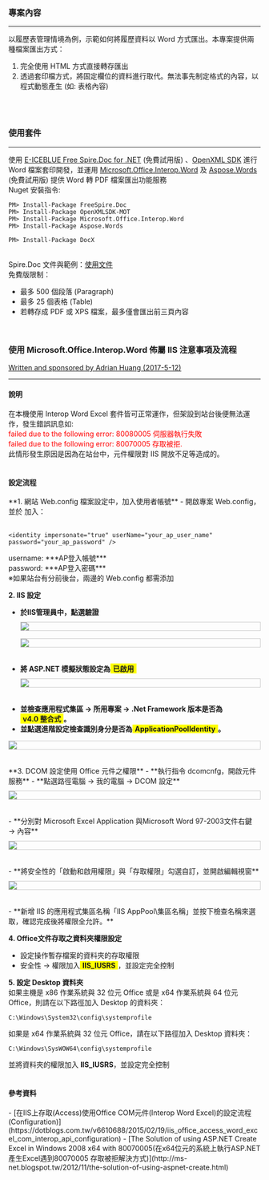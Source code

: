 ﻿<h3>專案內容</h3>
<hr />
以履歷表管理情境為例，示範如何將履歷資料以 Word 方式匯出。本專案提供兩種檔案匯出方式：

1. 完全使用 HTML 方式直接轉存匯出
2. 透過套印檔方式，將固定欄位的資料進行取代。無法事先制定格式的內容，以程式動態產生 (如: 表格內容)
<br />
<br />

<h3>使用套件</h3>
<hr />

使用 [E-ICEBLUE Free Spire.Doc for .NET](https://www.e-iceblue.com/Introduce/free-doc-component.html#.WNI-qUaP8dU) (免費試用版) 、[OpenXML SDK](https://www.nuget.org/packages/OpenXMLSDK-MOT/) 進行 Word 檔案套印開發，並運用 [Microsoft.Office.Interop.Word](https://www.nuget.org/packages/Microsoft.Office.Interop.Word/) 及 [Aspose.Words](https://www.nuget.org/packages/Aspose.Words/) (免費試用版) 提供 Word 轉 PDF 檔案匯出功能服務<br />
Nuget 安裝指令:<br />
<pre><code>PM> Install-Package FreeSpire.Doc</code>
<code>PM> Install-Package OpenXMLSDK-MOT</code>
<code>PM> Install-Package Microsoft.Office.Interop.Word</code>
<code>PM> Install-Package Aspose.Words</code></pre>
<code>PM> Install-Package DocX</code></pre>

<br />Spire.Doc 文件與範例：[使用文件](https://www.e-iceblue.com/Tutorials/Spire.Doc/Spire.Doc-Program-Guide.html)
<br />免費版限制：

- 最多 500 個段落 (Paragraph)
- 最多 25 個表格 (Table)
- 若轉存成 PDF 或 XPS 檔案，最多僅會匯出前三頁內容

<br />

<h3>使用 Microsoft.Office.Interop.Word 佈屬 IIS 注意事項及流程</h3>
<a href="../MarkdownAttach/在IIS上存取使用Office COM元件.docx" alt="原始文件">Written and sponsored by Adrian Huang (2017-5-12)</a>
<hr />
<h4>說明</h4>
在本機使用 Interop Word Excel 套件皆可正常運作，但架設到站台後便無法運作，發生錯誤訊息如:<br />
<font color="red">failed due to the following error: 80080005 伺服器執行失敗</font><br />
<font color="red">failed due to the following error: 80070005 存取被拒.</font><br />
此情形發生原因是因為在站台中，元件權限對 IIS 開放不足等造成的。<br /><br />

<h4>設定流程</h4>
**1. 網站 Web.config 檔案設定中，加入使用者帳號**
  - 開啟專案 Web.config，並於 <system.web></system.web> 加入：
    <br /><br />
    <pre><code>&lt;identity impersonate="true" userName="your_ap_user_name" password="your_ap_password" /></code></pre>    
    username: ***AP登入帳號***<br />
    password: ***AP登入密碼***<br />
    ※如果站台有分前後台，兩邊的 Web.config 都需添加

**2. IIS 設定**
   - **於IIS管理員中，點選驗證**
    <img src="../MarkdownAttach/iis_officedom_01.png" style="display: block; border: 1px solid #ccc; margin: 10px 0 15px 0;">
    <img src="../MarkdownAttach/iis_officedom_02.png" style="display: block; border: 1px solid #ccc; margin: 10px 0 15px 0;">
    <br />
   - **將 ASP.NET 模擬狀態設定為<span style="display: inline-block; background: yellow; padding: 0 5px;">**已啟用**</span>**
    <img src="../MarkdownAttach/iis_officedom_03.png" style="display: block; border: 1px solid #ccc; margin: 10px 0 15px 0;"><br />
   - **並檢查應用程式集區 → 所用專案 → .Net Framework 版本是否為<span style="display: inline-block; background: yellow; padding: 0 5px;">**v4.0 整合式**</span>。**
   - **並點選進階設定檢查識別身分是否為<span style="display: inline-block; background: yellow; padding: 0 5px;">**ApplicationPoolIdentity**</span>。**
   <img src="../MarkdownAttach/iis_officedom_04.png" style="display: block; border: 1px solid #ccc; margin: 10px 0 15px 0;">
   <br />
**3. DCOM 設定使用 Office 元件之權限**
   - **執行指令 dcomcnfg，開啟元件服務**
   - **點選路徑電腦 → 我的電腦 → DCOM 設定**
   <img src="../MarkdownAttach/iis_officedom_05.png" style="display: block; border: 1px solid #ccc; margin: 10px 0 15px 0;">
    <br />
   - **分別對 Microsoft Excel Application 與Microsoft Word 97-2003文件右鍵 → 內容**
   <img src="../MarkdownAttach/iis_officedom_06.png" style="display: block; border: 1px solid #ccc; margin: 10px 0 15px 0;">
    <br />
   - **將安全性的「啟動和啟用權限」與「存取權限」勾選自訂，並開啟編輯視窗**
   <img src="../MarkdownAttach/iis_officedom_07.png" style="display: block; border: 1px solid #ccc; margin: 10px 0 15px 0;">
    <br />
   - **新增 IIS 的應用程式集區名稱「IIS AppPool\集區名稱」並按下檢查名稱來選取，確認完成後將權限全允許。**
     
**4. Office文件存取之資料夾權限設定**
   - 設定操作暫存檔案的資料夾的存取權限
   - 安全性 → 權限加入<span style="display: inline-block; background: yellow; padding: 0 5px;">**IIS_IUSRS**</span>，並設定完全控制

**5. 設定 Desktop 資料夾**
    <br />
    如果主機是 x86 作業系統與 32 位元 Office 或是 x64 作業系統與 64 位元 Office，則請在以下路徑加入 Desktop 的資料夾：<br />
    <pre><code>C:\Windows\System32\config\systemprofile</code></pre>
    如果是 x64 作業系統與 32 位元 Office，請在以下路徑加入 Desktop 資料夾：<br />
    <pre><code>C:\Windows\SysWOW64\config\systemprofile<br /></code></pre>
    並將資料夾的權限加入 **IIS_IUSRS**，並設定完全控制
    <br /><br />
<h4>參考資料</h4>
- [在IIS上存取(Access)使用Office COM元件(Interop Word Excel)的設定流程(Configuration)](https://dotblogs.com.tw/v6610688/2015/02/19/iis_office_access_word_excel_com_interop_api_configuration)
- [The Solution of using ASP.NET Create Excel in Windows 2008 x64 with 80070005(在x64位元的系統上執行ASP.NET產生Excel遇到80070005 存取被拒解決方式)](http://ms-net.blogspot.tw/2012/11/the-solution-of-using-aspnet-create.html)


